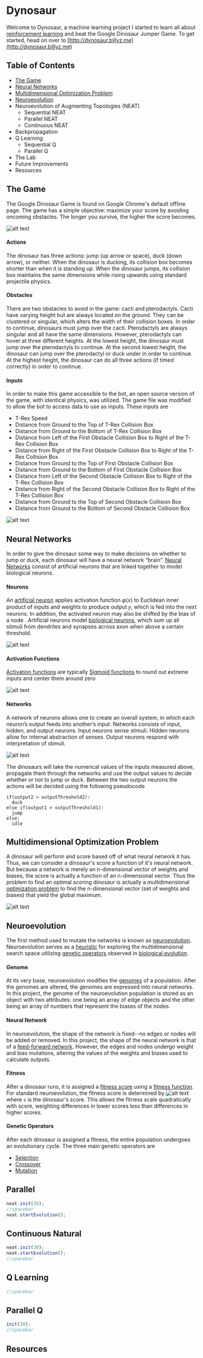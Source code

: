 # Dynosaur

Welcome to Dynosaur, a machine learning project I started to learn all about
[reinforcement learning](https://en.wikipedia.org/wiki/Reinforcement_learning) and
beat the Google Dinosaur Jumper Game.
To get started, head on over to [http://dynosaur.billyz.me](http://dynosaur.billyz.me)

## Table of Contents
- [The Game](#the-game)
- [Neural Networks](#neural-networks)
- [Multidimensional Optimization Problem](#multidimensional-optimization-problem)
- [Neuroevolution](#neuroevolution)
- Neuroevolution of Augmenting Topologies (NEAT)
  - Sequential NEAT
  - Parallel NEAT
  - Continuous NEAT
- Backpropagation
- Q Learning
  - Sequential Q
  - Parallel Q
- The Lab
- Future Improvements
- Resources

## The Game
The Google Dinosaur Game is found on Google Chrome's default offline page.
The game has a simple objective: maximize your score by avoiding oncoming obstacles. The longer you survive, the higher the score becomes.

![alt text](https://github.com/BillyZhong/dynosaur/raw/master/documentation/googledinosaurgame.png "Google Dinosaur Game")

#### Actions
The dinosaur has three actions: jump (up arrow or space), duck (down arrow), or neither.
When the dinosaur is ducking, its collision box becomes shorter than when it is standing up.
When the dinosaur jumps, its collision box maintains the same dimensions while rising upwards using standard projectile physics.

#### Obstacles
There are two obstacles to avoid in the game: cacti and pterodactyls. Cacti have varying  height but are always located on the ground. They can be clustered or singular, which alters the width of their collision boxes. In order to continue, dinosaurs must jump over the cacti.
Pterodactyls are always singular and all have the same dimensions. However, pterodactyls can hover at three different heights. At the lowest height, the dinosaur must jump over the pterodactyls to continue. At the second lowest height, the dinosaur can jump over the pterodactyl or duck under in order to continue. At the highest height, the dinosaur can do all three actions (if timed correctly) in order to continue.

#### Inputs
In order to make this game accessible to the bot, an open source version of the game, with identical physics, was utilized. The game file was modified to allow the bot to access data to use as inputs. These inputs are

- T-Rex Speed
- Distance from Ground to the Top of T-Rex Collision Box
- Distance from Ground to the Bottom of T-Rex Collision Box
- Distance from Left of the First Obstacle Collision Box to Right of the T-Rex Collision Box
- Distance from Right of the First Obstacle Collision Box to Right of the T-Rex Collision Box
- Distance from Ground to the Top of First Obstacle Collision Box
- Distance from Ground to the Bottom of First Obstacle Collision Box
- Distance from Left of the Second Obstacle Collision Box to Right of the T-Rex Collision Box
- Distance from Right of the Second Obstacle Collision Box to Right of the T-Rex Collision Box
- Distance from Ground to the Top of Second Obstacle Collision Box
- Distance from Ground to the Bottom of Second Obstacle Collision Box

![alt text](https://github.com/BillyZhong/dynosaur/raw/master/documentation/inputsoutputs.png "Inputs and Outputs")

## Neural Networks

In order to give the dinosaur some way to make decisions on whether to jump or duck, each dinosaur will have a neural network “brain”. [Neural Networks](https://en.wikipedia.org/wiki/Artificial_neural_network) consist of artificial neurons that are linked together to model biological neurons.

#### Neurons
An [artificial neuron](https://en.wikipedia.org/wiki/Artificial_neuron) applies activation function 𝜑(𝑥) to Euclidean inner product of inputs and weights to produce output 𝑦, which is fed into the next neurons. In addition, the activated neuron may also be shifted by the bias of a node . Artificial neurons model [biological neurons](https://en.wikipedia.org/wiki/Neuron), which sum up all stimuli from dendrites and synapses across axon when above a certain threshold.

![alt text](https://github.com/BillyZhong/dynosaur/raw/master/documentation/neuron.png "Artificial Neuron")

#### Activation Functions
[Activation functions](https://en.wikipedia.org/wiki/Activation_function) are typically [Sigmoid functions](https://en.wikipedia.org/wiki/Sigmoid_function) to round out extreme inputs and center them around zero

![alt text](https://github.com/BillyZhong/dynosaur/raw/master/documentation/activation.png "Activation Functions")

#### Networks
A network of neurons allows one to create an overall system, in which each neuron’s output feeds into another’s input. Networks consists of input, hidden, and output neurons.
Input neurons sense stimuli. Hidden neurons allow for internal abstraction of senses. Output neurons respond with interpretation of stimuli.

![alt text](https://github.com/BillyZhong/dynosaur/raw/master/documentation/neuralnet.png "Neural Network")

The dinosaurs will take the numerical values of the inputs measured above, propagate them through the networks and use the output values to decide whether or not to jump or duck. Between the two output neurons the actions will be decided using the following pseudocode

```
if(output2 > outputThreshold2):
  duck
else if(output1 > outputThreshold1):
  jump
else:
  idle
```

## Multidimensional Optimization Problem

A dinosaur will perform and score based off of what neural network it has. Thus, we can consider a dinosaur's score a function of it's neural network. But because a network is merely an n-dimensional vector of weights and biases, the score is actually a function of an n-dimensional vector. Thus the problem to find an optimal scoring dinosaur is actually a multidimensional [optimization problem](https://en.wikipedia.org/wiki/Optimization_problem) to find the n-dimensional vector (set of weights and biases) that yield the global maximum.

![alt text](https://github.com/BillyZhong/dynosaur/raw/master/documentation/multidimensional.png "Multidimensional Graph")

## Neuroevolution
The first method used to mutate the networks is known as [neuroevolution](https://en.wikipedia.org/wiki/Neuroevolution). Neuroevolution serves as a [heuristic](https://en.wikipedia.org/wiki/Heuristic) for exploring the multidimensional search space utilizing [genetic operators](https://en.wikipedia.org/wiki/Genetic_operator) observed in [biological evolution](https://en.wikipedia.org/wiki/Evolution).

[comment]: #neuroevflowchart

#### Genome
At its very base, neuroevolution modifies the [genomes](https://en.wikipedia.org/wiki/Genome) of a population. After the
genomes are altered, the genomes are expressed into neural networks. In this project, the genome of the neuroevolution population is stored as an object with two attributes: one being an array of edge objects and the other being an array of numbers that represent the biases of the nodes.

#### Neural Network
In neuroevolution, the shape of the network is fixed--no edges or nodes will be added or removed. In this project, the shape of the neural network is that of a [feed-forward network](https://en.wikipedia.org/wiki/Feedforward_neural_network). However, the edges and nodes undergo weight and bias mutations, altering the values of the weights and biases used to calculate outputs.

#### Fitness
After a dinosaur runs, it is assigned a [fitness score](https://en.wikipedia.org/wiki/Fitness_approximation) using a [fitness function](https://en.wikipedia.org/wiki/Fitness_function). For standard neuroevolution, the fitness score is determined by ![alt text](https://github.com/BillyZhong/dynosaur/raw/master/documentation/neuroevfitness.png "Neuroevolution Fitness") where ```s``` is the dinosaur's score. This allows the fitness scale quadratically with score, weighting differences in lower scores less than differences in higher scores.

[comment]: #2dfitnessgraph

#### Genetic Operators
After each dinosaur is assigned a fitness, the entire population undergoes an evolutionary cycle. The three main genetic operators are

- [Selection](https://en.wikipedia.org/wiki/Selection_(genetic_algorithm))
- [Crossover](https://en.wikipedia.org/wiki/Crossover_(genetic_algorithm))
- [Mutation](https://en.wikipedia.org/wiki/Mutation_(genetic_algorithm))

## Parallel
```javascript
neat.init(30);
//spacebar
neat.startEvolution();
```

## Continuous Natural
```javascript
neat.init(30);
neat.startEvolution();
//spacebar
```

## Q Learning
```javascript
//spacebar
```

## Parallel Q
```javascript
init(30);
//spacebar
```

## Resources

